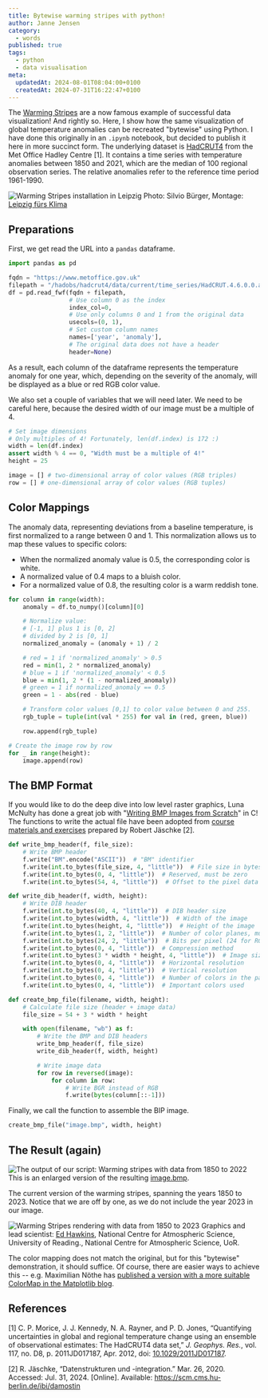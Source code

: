 ```yaml
---
title: Bytewise warming stripes with python!
author: Janne Jensen
category:
  - words
published: true
tags:
  - python
  - data visualisation
meta:
  updatedAt: 2024-08-01T08:04:00+0100
  createdAt: 2024-07-31T16:22:47+0100
---
```


The [Warming Stripes](https://en.wikipedia.org/wiki/Warming_stripes) are a now famous example of successful data visualization! And rightly so. Here, I show how the same visualization of global temperature anomalies can be recreated "bytewise" using Python. I have done this originally in an `.ipynb` notebook, but decided to publish it here in more succinct form. The underlying dataset is [HadCRUT4](https://doi.org/10.1029/2011JD017187) from the Met Office Hadley Centre [1]. It contains a time series with temperature anomalies between 1850 and 2021, which are the median of 100 regional observation series. The relative anomalies refer to the reference time period 1961-1990.

![Warming Stripes installation in Leipzig](/warming-stripes-sachsenbruecke.png)
Photo: Silvio Bürger, Montage: [Leipzig fürs Klima](https://sachsenbruecke.de/)

## Preparations

First, we get read the URL into a `pandas` dataframe.

```python
import pandas as pd

fqdn = "https://www.metoffice.gov.uk"
filepath = "/hadobs/hadcrut4/data/current/time_series/HadCRUT.4.6.0.0.annual_ns_avg.txt"
df = pd.read_fwf(fqdn + filepath,
                 # Use column 0 as the index
                 index_col=0,
                 # Use only columns 0 and 1 from the original data
                 usecols=(0, 1),
                 # Set custom column names
                 names=['year', 'anomaly'],
                 # The original data does not have a header
                 header=None)
```

As a result, each column of the dataframe represents the temperature anomaly for one year, which, depending on the severity of the anomaly, will be displayed as a blue or red RGB color value.

We also set a couple of variables that we will need later. We need to be careful here, because the desired width of our image must be a multiple of 4.

```python
# Set image dimensions
# Only multiples of 4! Fortunately, len(df.index) is 172 :)
width = len(df.index)
assert width % 4 == 0, "Width must be a multiple of 4!"
height = 25

image = [] # two-dimensional array of color values (RGB triples)
row = [] # one-dimensional array of color values (RGB tuples)
```

## Color Mappings

The anomaly data, representing deviations from a baseline temperature, is first normalized to a range between 0 and 1. This normalization allows us to map these values to specific colors:

- When the normalized anomaly value is 0.5, the corresponding color is white.
- A normalized value of 0.4 maps to a bluish color.
- For a normalized value of 0.8, the resulting color is a warm reddish tone.

```python
for column in range(width):
    anomaly = df.to_numpy()[column][0]

    # Normalize value:
    # [-1, 1] plus 1 is [0, 2]
    # divided by 2 is [0, 1]
    normalized_anomaly = (anomaly + 1) / 2

	# red = 1 if 'normalized_anomaly' > 0.5
    red = min(1, 2 * normalized_anomaly)
    # blue = 1 if 'normalized_anomaly' < 0.5
    blue = min(1, 2 * (1 - normalized_anomaly))
    # green = 1 if normalized_anomaly == 0.5
    green = 1 - abs(red - blue)

    # Transform color values [0,1] to color value between 0 and 255.
    rgb_tuple = tuple(int(val * 255) for val in (red, green, blue))

    row.append(rgb_tuple)

# Create the image row by row
for _ in range(height):
    image.append(row)
```

## The BMP Format

If you would like to do the deep dive into low level raster graphics, Luna McNulty has done a great job with "[Writing BMP Images from Scratch](https://lmcnulty.me/words/bmp-output/)" in C! The functions to write the actual file have been adopted from [course materials and exercises](https://scm.cms.hu-berlin.de/ibi/damostin/-/blob/master/notebooks/3_Repraesentation_von_Text_Bild_Ton.ipynb) prepared by Robert Jäschke [2].

```python
def write_bmp_header(f, file_size):
    # Write BMP header
    f.write("BM".encode("ASCII"))  # "BM" identifier
    f.write(int.to_bytes(file_size, 4, "little"))  # File size in bytes
    f.write(int.to_bytes(0, 4, "little"))  # Reserved, must be zero
    f.write(int.to_bytes(54, 4, "little"))  # Offset to the pixel data

def write_dib_header(f, width, height):
    # Write DIB header
    f.write(int.to_bytes(40, 4, "little"))  # DIB header size
    f.write(int.to_bytes(width, 4, "little"))  # Width of the image
    f.write(int.to_bytes(height, 4, "little"))  # Height of the image
    f.write(int.to_bytes(1, 2, "little"))  # Number of color planes, must be 1
    f.write(int.to_bytes(24, 2, "little"))  # Bits per pixel (24 for RGB)
    f.write(int.to_bytes(0, 4, "little"))  # Compression method
    f.write(int.to_bytes(3 * width * height, 4, "little"))  # Image size in bytes
    f.write(int.to_bytes(0, 4, "little"))  # Horizontal resolution
    f.write(int.to_bytes(0, 4, "little"))  # Vertical resolution
    f.write(int.to_bytes(0, 4, "little"))  # Number of colors in the palette
    f.write(int.to_bytes(0, 4, "little"))  # Important colors used

def create_bmp_file(filename, width, height):
    # Calculate file size (header + image data)
    file_size = 54 + 3 * width * height

    with open(filename, "wb") as f:
        # Write the BMP and DIB headers
        write_bmp_header(f, file_size)
        write_dib_header(f, width, height)

        # Write image data
        for row in reversed(image):
            for column in row:
                # Write BGR instead of RGB
                f.write(bytes(column[::-1]))
```

Finally, we call the function to assemble the BIP image.

```python
create_bmp_file("image.bmp", width, height)
```

## The Result (again)

![The output of our script: Warming stripes with data from 1850 to 2022](/image.png)
This is an enlarged version of the resulting [image.bmp](/image.bmb).

The current version of the warming stripes, spanning the years 1850 to 2023. Notice that we are off by one, as we do not include the year 2023 in our image.

![Warming Stripes rendering with data from 1850 to 2023](https://showyourstripes.info/stripes/GLOBE---1850-2023-MO.png)
Graphics and lead scientist: [Ed Hawkins](http://www.met.reading.ac.uk/~ed/home/index.php), National Centre for Atmospheric Science, University of Reading., National Centre for Atmospheric Science, UoR.

The color mapping does not match the original, but for this "bytewise" demonstration, it should suffice. Of course, there are easier ways to achieve this -- e.g. Maximilian Nöthe has [published a version with a more suitable ColorMap in the Matplotlib blog](https://matplotlib.org/matplotblog/posts/warming-stripes/).

## References

[1] C. P. Morice, J. J. Kennedy, N. A. Rayner, and P. D. Jones, “Quantifying uncertainties in global and regional temperature change using an ensemble of observational estimates: The HadCRUT4 data set,” _J. Geophys. Res._, vol. 117, no. D8, p. 2011JD017187, Apr. 2012, doi: [10.1029/2011JD017187](https://doi.org/10.1029/2011JD017187).

[2] R. Jäschke, “Datenstrukturen und -integration.” Mar. 26, 2020. Accessed: Jul. 31, 2024. [Online]. Available: https://scm.cms.hu-berlin.de/ibi/damostin
